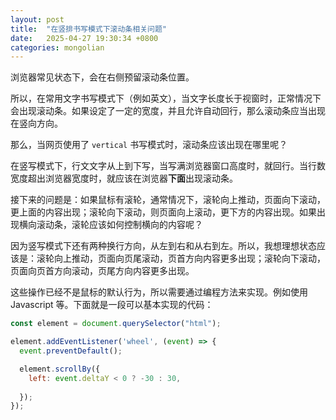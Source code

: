 ```yaml
---
layout: post
title:  "在竖排书写模式下滚动条相关问题"
date:   2025-04-27 19:30:34 +0800
categories: mongolian
---
```


浏览器常见状态下，会在右侧预留滚动条位置。

所以，在常用文字书写模式下（例如英文），当文字长度长于视窗时，正常情况下会出现滚动条。如果设定了一定的宽度，并且允许自动回行，那么滚动条应当出现在竖向方向。

那么，当网页使用了 `vertical` 书写模式时，滚动条应该出现在哪里呢？

在竖写模式下，行文文字从上到下写，当写满浏览器窗口高度时，就回行。当行数宽度超出浏览器宽度时，就应该在浏览器**下面**出现滚动条。

接下来的问题是：如果鼠标有滚轮，通常情况下，滚轮向上推动，页面向下滚动，更上面的内容出现；滚轮向下滚动，则页面向上滚动，更下方的内容出现。如果出现横向滚动条，滚轮应该如何控制横向的内容呢？

因为竖写模式下还有两种换行方向，从左到右和从右到左。所以，我想理想状态应该是：滚轮向上推动，页面向页尾滚动，页首方向内容更多出现；滚轮向下滚动，页面向页首方向滚动，页尾方向内容更多出现。

这些操作已经不是鼠标的默认行为，所以需要通过编程方法来实现。例如使用 Javascript 等。下面就是一段可以基本实现的代码：

~~~~ javascript
const element = document.querySelector("html");

element.addEventListener('wheel', (event) => {
  event.preventDefault();

  element.scrollBy({
    left: event.deltaY < 0 ? -30 : 30,
    
  });
});
~~~~
